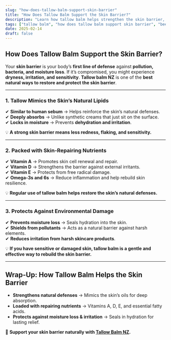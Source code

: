 ```yaml
---
slug: "how-does-tallow-balm-support-skin-barrier"
title: "How Does Tallow Balm Support the Skin Barrier?"
description: "Learn how tallow balm helps strengthen the skin barrier, lock in moisture, and protect against irritation and dryness."
tags: ["tallow balm", "how does tallow balm support skin barrier", "beef tallow for skin NZ"]
date: 2025-02-14
draft: false
---
```


## How Does Tallow Balm Support the Skin Barrier?  

Your **skin barrier** is your body’s **first line of defense** against **pollution, bacteria, and moisture loss**. If it’s compromised, you might experience **dryness, irritation, and sensitivity**. **Tallow balm NZ** is one of the **best natural ways to restore and protect the skin barrier**.  

---

### **1. Tallow Mimics the Skin’s Natural Lipids**  

✔ **Similar to human sebum** → Helps reinforce the skin’s natural defenses.  
✔ **Deeply absorbs** → Unlike synthetic creams that just sit on the surface.  
✔ **Locks in moisture** → Prevents **dehydration and irritation**.  

💡 **A strong skin barrier means less redness, flaking, and sensitivity.**  

---

### **2. Packed with Skin-Repairing Nutrients**  

✔ **Vitamin A** → Promotes skin cell renewal and repair.  
✔ **Vitamin D** → Strengthens the barrier against external irritants.  
✔ **Vitamin E** → Protects from free radical damage.  
✔ **Omega-3s and 6s** → Reduce inflammation and help rebuild skin resilience.  

💡 **Regular use of tallow balm helps restore the skin’s natural defenses.**  

---

### **3. Protects Against Environmental Damage**  

✔ **Prevents moisture loss** → Seals hydration into the skin.  
✔ **Shields from pollutants** → Acts as a natural barrier against harsh elements.  
✔ **Reduces irritation from harsh skincare products**.  

💡 **If you have sensitive or damaged skin, tallow balm is a gentle and effective way to rebuild the skin barrier.**  

---

## **Wrap-Up: How Tallow Balm Helps the Skin Barrier**  

- **Strengthens natural defenses** → Mimics the skin’s oils for deep absorption.  
- **Loaded with repairing nutrients** → Vitamins A, D, E, and essential fatty acids.  
- **Protects against moisture loss & irritation** → Seals in hydration for lasting relief.  

🔗 **Support your skin barrier naturally with [Tallow Balm NZ](https://primalpantry.co.nz/shop/products/tallow-skin/).**
